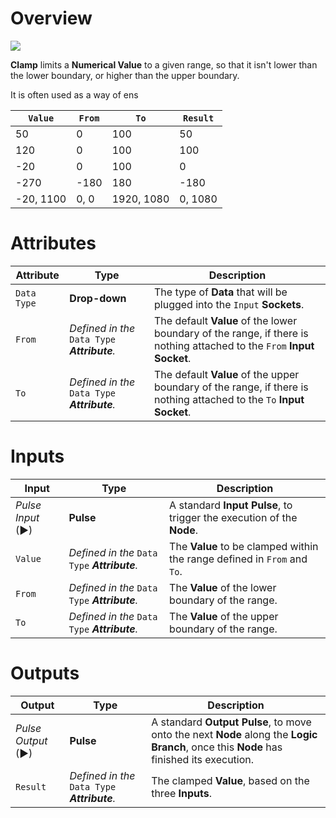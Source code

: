 # Overview

![](../../../.gitbook/assets/node-clamp.png)

**Clamp** limits a **Numerical Value** to a given range, so that it isn't lower than the lower boundary, or higher than the upper boundary.

It is often used as a way of ens

|`Value`|`From`|`To`|`Result`|
|---|---|---|---|
|50|0|100|50|
|120|0|100|100|
|-20|0|100|0|
|-270|-180|180|-180|
|-20, 1100|0, 0|1920, 1080|0, 1080|

# Attributes

|Attribute|Type|Description|
|---|---|---|
|`Data Type`|**Drop-down**|The type of **Data** that will be plugged into the `Input` **Sockets**.|
|`From`|*Defined in the* `Data Type` ***Attribute**.*|The default **Value** of the lower boundary of the range, if there is nothing attached to the `From` **Input Socket**.|
|`To`|*Defined in the* `Data Type` ***Attribute**.*|The default **Value** of the upper boundary of the range, if there is nothing attached to the `To` **Input Socket**.|

# Inputs

|Input|Type|Description|
|---|---|---|
|*Pulse Input* (►)|**Pulse**|A standard **Input Pulse**, to trigger the execution of the **Node**.|
|`Value`|*Defined in the* `Data Type` ***Attribute**.*|The **Value** to be clamped within the range defined in `From` and `To`.|
|`From`|*Defined in the* `Data Type` ***Attribute**.*|The **Value** of the lower boundary of the range.|
|`To `|*Defined in the* `Data Type` ***Attribute**.*|The **Value** of the upper boundary of the range.|

# Outputs

|Output|Type|Description|
|---|---|---|
|*Pulse Output* (►)|**Pulse**|A standard **Output Pulse**, to move onto the next **Node** along the **Logic Branch**, once this **Node** has finished its execution.|
|`Result`|*Defined in the* `Data Type` ***Attribute**.*|The clamped **Value**, based on the three **Inputs**.|